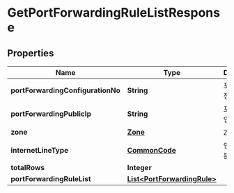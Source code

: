 
# GetPortForwardingRuleListResponse

## Properties
Name | Type | Description | Notes
------------ | ------------- | ------------- | -------------
**portForwardingConfigurationNo** | **String** | 포트포워딩설정번호 |  [optional]
**portForwardingPublicIp** | **String** | 포트포워딩공인IP |  [optional]
**zone** | [**Zone**](Zone.md) | ZONE객체 |  [optional]
**internetLineType** | [**CommonCode**](CommonCode.md) | 인터넷라인구분 |  [optional]
**totalRows** | **Integer** |  |  [optional]
**portForwardingRuleList** | [**List&lt;PortForwardingRule&gt;**](PortForwardingRule.md) |  |  [optional]



